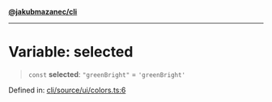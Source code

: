 [**@jakubmazanec/cli**](../../../README.md)

---

# Variable: selected

> `const` **selected**: `"greenBright"` = `'greenBright'`

Defined in:
[cli/source/ui/colors.ts:6](https://github.com/jakubmazanec/tools/blob/adfe44f908094c1d1cdf19837842b33066bbd9d7/packages/cli/source/ui/colors.ts#L6)
